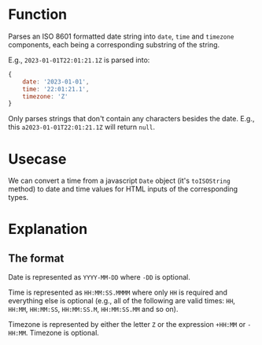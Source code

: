 # Function
Parses an ISO 8601 formatted date string into `date`, `time` and `timezone` components, each being a corresponding substring of the string. 

E.g., `2023-01-01T22:01:21.1Z` is parsed into:
```javascript
{
    date: '2023-01-01',
    time: '22:01:21.1',
    timezone: 'Z'
}
```

Only parses strings that don't contain any characters besides the date. E.g., this `a2023-01-01T22:01:21.1Z` will return `null`.

# Usecase
We can convert a time from a javascript `Date` object (it's `toISOString` method) to date and time values for HTML inputs of the corresponding types.

# Explanation
## The format
Date is represented as `YYYY-MM-DD` where `-DD` is optional.

Time is represented as `HH:MM:SS.MMMM` where only `HH` is required and everything else is optional (e.g., all of the following are valid times: `HH`, `HH:MM`, `HH:MM:SS`, `HH:MM:SS.M`, `HH:MM:SS.MM` and so on).

Timezone is represented by either the letter `Z` or the expression `+HH:MM` or `-HH:MM`. Timezone is optional.